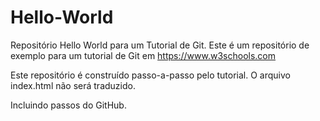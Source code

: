 # Hello-World
Repositório Hello World para um Tutorial de Git.
Este é um repositório de exemplo para um tutorial de Git em https://www.w3schools.com

Este repositório é construído passo-a-passo pelo tutorial.
O arquivo index.html não será traduzido.

Incluindo passos do GitHub.
